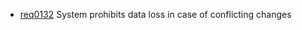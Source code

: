  * [req0132](https://github.com/DomainDrivenArchitecture/ddaRequirement/blob/master/en/requirements/req0132.md) System prohibits data loss in case of conflicting changes
